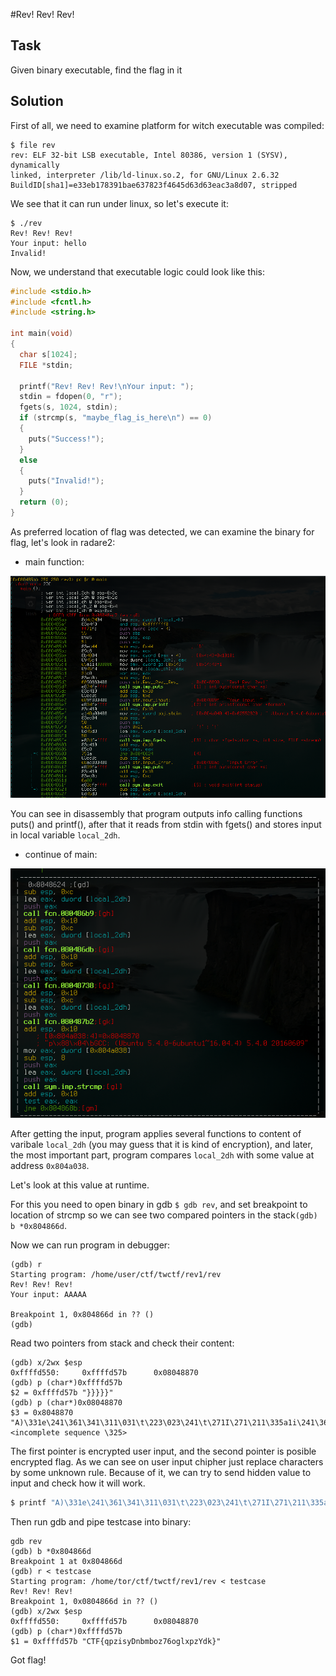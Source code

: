 #Rev! Rev! Rev!

## Task

Given binary executable, find the flag in it

## Solution

First of all, we need to examine platform for witch executable was compiled:

```
$ file rev
rev: ELF 32-bit LSB executable, Intel 80386, version 1 (SYSV), dynamically
linked, interpreter /lib/ld-linux.so.2, for GNU/Linux 2.6.32
BuildID[sha1]=e33eb178391bae637823f4645d63d63eac3a8d07, stripped
```

We see that it can run under linux, so let's execute it:


```
$ ./rev
Rev! Rev! Rev!
Your input: hello
Invalid!
```
Now, we understand that executable logic could look like this:


```c
#include <stdio.h>
#include <fcntl.h>
#include <string.h>

int main(void)
{
  char s[1024];
  FILE *stdin;

  printf("Rev! Rev! Rev!\nYour input: ");
  stdin = fdopen(0, "r");
  fgets(s, 1024, stdin);
  if (strcmp(s, "maybe_flag_is_here\n") == 0)
  {
    puts("Success!");
  }
  else
  {
    puts("Invalid!");
  }
  return (0);
}
```
As preferred location of flag was detected, we can examine the binary for flag,
let's look in radare2:

* main function:

![main function](main1.png)

You can see in disassembly that program outputs info calling functions puts() and printf(), after that it reads from stdin with fgets() and stores input in local variable `local_2dh`.

* continue of main:

![main function continue](main2.png)

After getting the input, program applies several functions to content of varibale `local_2dh` (you may guess that it is kind of encryption), and later, the most important part, program compares `local_2dh` with some value at address `0x804a038`.

Let's look at this value at runtime.

For this you need to open binary in gdb `$ gdb rev`, and set breakpoint to location of strcmp so we can see two compared pointers in the stack`(gdb) b *0x804866d`.

Now we can run program in debugger:

```
(gdb) r
Starting program: /home/user/ctf/twctf/rev1/rev
Rev! Rev! Rev!
Your input: AAAAA

Breakpoint 1, 0x804866d in ?? ()
(gdb)
```

Read two pointers from stack and check their content:

```
(gdb) x/2wx $esp
0xffffd550:     0xffffd57b      0x08048870
(gdb) p (char*)0xffffd57b
$2 = 0xffffd57b "}}}}}"
(gdb) p (char*)0x08048870
$3 = 0x8048870 "A)\331e\241\361\341\311\031\t\223\023\241\t\271I\271\211\335a1i\241\361q!\235\325=", <incomplete sequence \325>
```

The first pointer is encrypted user input, and the second pointer is posible encrypted flag. As we can see on user input chipher just replace characters by some unknown rule. Because of it, we can try to send hidden value to input and check how it will work.

```bash
$ printf "A)\331e\241\361\341\311\031\t\223\023\241\t\271I\271\211\335a1i\241\361q\!\235\325=\n" > testcase
```
Then run gdb and pipe testcase into binary:

```
gdb rev
(gdb) b *0x804866d
Breakpoint 1 at 0x804866d
(gdb) r < testcase
Starting program: /home/tor/ctf/twctf/rev1/rev < testcase
Rev! Rev! Rev!
Breakpoint 1, 0x0804866d in ?? ()
(gdb) x/2wx $esp
0xffffd550:     0xffffd57b      0x08048870
(gdb) p (char*)0xffffd57b
$1 = 0xffffd57b "CTF{qpzisyDnbmboz76oglxpzYdk}"
```

Got flag!
